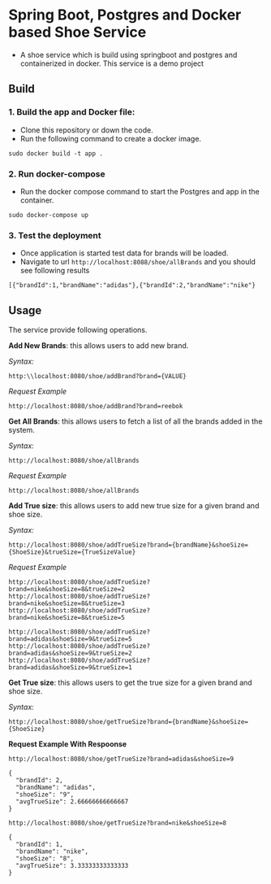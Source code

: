 # Spring Boot, Postgres and Docker based Shoe Service
* A shoe service which is build using springboot and postgres and containerized in docker. This service is a demo project

## Build

### 1. Build the app and Docker file:
* Clone this repository or down the code.
* Run the following command to create a docker image.

`sudo docker build -t app .`

### 2. Run docker-compose
* Run the docker compose command to start the Postgres and app in the container.

`sudo docker-compose up`

### 3. Test the deployment
* Once application is started test data for brands will be loaded.
* Navigate to url `http://localhost:8088/shoe/allBrands` and you should see following results 

`[{"brandId":1,"brandName":"adidas"},{"brandId":2,"brandName":"nike"}`

## Usage
The service provide following operations.

<B>Add New Brands</B>: this allows users to add new brand. 

*Syntax:*
```
http:\\localhost:8080/shoe/addBrand?brand={VALUE}
```
*Request Example*
```
http://localhost:8080/shoe/addBrand?brand=reebok
```


<B>Get All Brands</B>: this allows users to fetch a list of all the brands added in the system.

*Syntax:*
```
http://localhost:8080/shoe/allBrands
```
*Request Example*
```
http://localhost:8080/shoe/allBrands
```

<B>Add True size</B>: this allows users to add new true size for a given brand and shoe size.

*Syntax:*
```
http://localhost:8080/shoe/addTrueSize?brand={brandName}&shoeSize={ShoeSize}&trueSize={TrueSizeValue}
```
*Request Example*
```
http://localhost:8080/shoe/addTrueSize?brand=nike&shoeSize=8&trueSize=2
http://localhost:8080/shoe/addTrueSize?brand=nike&shoeSize=8&trueSize=3
http://localhost:8080/shoe/addTrueSize?brand=nike&shoeSize=8&trueSize=5

http://localhost:8080/shoe/addTrueSize?brand=adidas&shoeSize=9&trueSize=5
http://localhost:8080/shoe/addTrueSize?brand=adidas&shoeSize=9&trueSize=2
http://localhost:8080/shoe/addTrueSize?brand=adidas&shoeSize=9&trueSize=1
```

<B>Get True size</B>: this allows users to get the true size for a given brand and shoe size.

*Syntax:*
```
http://localhost:8080/shoe/getTrueSize?brand={brandName}&shoeSize={ShoeSize}
```
<b> Request Example With Respoonse</b>
```
http://localhost:8080/shoe/getTrueSize?brand=adidas&shoeSize=9

{
  "brandId": 2,
  "brandName": "adidas",
  "shoeSize": "9",
  "avgTrueSize": 2.66666666666667
}
```
```
http://localhost:8080/shoe/getTrueSize?brand=nike&shoeSize=8

{
  "brandId": 1,
  "brandName": "nike",
  "shoeSize": "8",
  "avgTrueSize": 3.33333333333333
}
```
